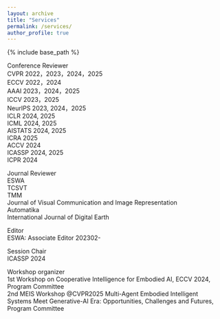 ```yaml
---
layout: archive
title: "Services"
permalink: /services/
author_profile: true
---
```


{% include base_path %}

Conference Reviewer  
CVPR 2022，2023，2024，2025         
ECCV 2022，2024    
AAAI 2023，2024，2025       
ICCV 2023，2025       
NeurIPS 2023, 2024，2025         
ICLR 2024, 2025     
ICML 2024, 2025      
AISTATS 2024, 2025     
ICRA 2025  
ACCV 2024  
ICASSP 2024, 2025     
ICPR 2024  

Journal Reviewer  
ESWA  
TCSVT   
TMM  
Journal of Visual Communication and Image Representation  
Automatika  
International Journal of Digital Earth  

Editor  
ESWA: Associate Editor 202302-  

Session Chair   
ICASSP 2024

Workshop organizer  
1st Workshop on Cooperative Intelligence for Embodied AI, ECCV 2024, Program Committee  
2nd MEIS Workshop @CVPR2025 Multi-Agent Embodied Intelligent Systems Meet Generative-AI Era: Opportunities, Challenges and Futures, Program Committee   
